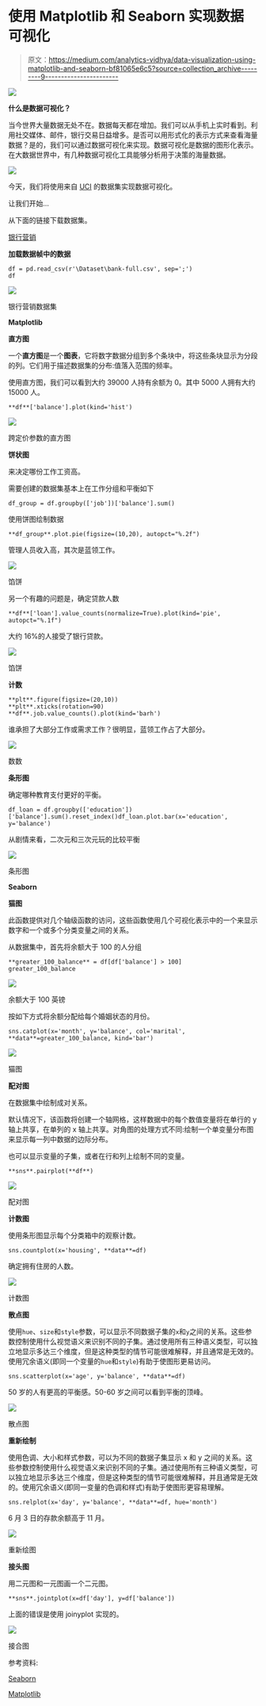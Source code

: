 # 使用 Matplotlib 和 Seaborn 实现数据可视化

> 原文：<https://medium.com/analytics-vidhya/data-visualization-using-matplotlib-and-seaborn-bf81065e6c5?source=collection_archive---------9----------------------->

![](img/e82b5b60fb3015e6d190025a20fbebf4.png)

**什么是数据可视化？**

当今世界大量数据无处不在。数据每天都在增加。我们可以从手机上实时看到。利用社交媒体、邮件，银行交易日益增多。是否可以用形式化的表示方式来查看海量数据？是的，我们可以通过数据可视化来实现。数据可视化是数据的图形化表示。在大数据世界中，有几种数据可视化工具能够分析用于决策的海量数据。

![](img/11d1f7b5e6f3f0a70910632b53faec8a.png)

今天，我们将使用来自 [UCI](https://archive.ics.uci.edu/ml/datasets.php) 的数据集实现数据可视化。

让我们开始…

从下面的链接下载数据集。

[银行营销](https://archive.ics.uci.edu/ml/machine-learning-databases/00222/)

**加载数据帧中的数据**

```
df = pd.read_csv(r'\Dataset\bank-full.csv', sep=';')
df
```

![](img/e70afb01c1fbe02d5875880869e73e22.png)

银行营销数据集

**Matplotlib**

**直方图**

一个**直方图**是一个**图表**，它将数字数据分组到多个条块中，将这些条块显示为分段的列。它们用于描述数据集的分布:值落入范围的频率。

使用直方图，我们可以看到大约 39000 人持有余额为 0。其中 5000 人拥有大约 15000 人。

```
**df**['balance'].plot(kind='hist')
```

![](img/37105cbe1d768928645a3530322ddb46.png)

跨定价参数的直方图

**饼状图**

来决定哪份工作工资高。

需要创建的数据集基本上在工作分组和平衡如下

```
df_group = df.groupby(['job'])['balance'].sum()
```

使用饼图绘制数据

```
**df_group**.plot.pie(figsize=(10,20), autopct="%.2f")
```

管理人员收入高，其次是蓝领工作。

![](img/26da6882d6fdfe560fa5170f73d9f5f4.png)

馅饼

另一个有趣的问题是，确定贷款人数

```
**df**['loan'].value_counts(normalize=True).plot(kind='pie', autopct="%.1f")
```

大约 16%的人接受了银行贷款。

![](img/11e3b993863cbb917178401e287293c3.png)

馅饼

**计数**

```
**plt**.figure(figsize=(20,10))
**plt**.xticks(rotation=90)
**df**.job.value_counts().plot(kind='barh')
```

谁承担了大部分工作或需求工作？很明显，蓝领工作占了大部分。

![](img/ec40dbd0f3e3d21beacc497f2e4cdca1.png)

数数

**条形图**

确定哪种教育支付更好的平衡。

```
df_loan = df.groupby(['education'])['balance'].sum().reset_index()df_loan.plot.bar(x='education', y='balance')
```

从剧情来看，二次元和三次元玩的比较平衡

![](img/3584d184bca0e658c87ca9a92b8af3fa.png)

条形图

**Seaborn**

**猫图**

此函数提供对几个轴级函数的访问，这些函数使用几个可视化表示中的一个来显示数字和一个或多个分类变量之间的关系。

从数据集中，首先将余额大于 100 的人分组

```
**greater_100_balance** = df[df['balance'] > 100]
greater_100_balance
```

![](img/6d6960ced56a60e72c5b85880fca247f.png)

余额大于 100 英镑

按如下方式将余额分配给每个婚姻状态的月份。

```
sns.catplot(x='month', y='balance', col='marital', **data**=greater_100_balance, kind='bar')
```

![](img/a112576eb1a8fdae626b778c12f6704c.png)

猫图

**配对图**

在数据集中绘制成对关系。

默认情况下，该函数将创建一个轴网格，这样数据中的每个数值变量将在单行的 y 轴上共享，在单列的 x 轴上共享。对角图的处理方式不同:绘制一个单变量分布图来显示每一列中数据的边际分布。

也可以显示变量的子集，或者在行和列上绘制不同的变量。

```
**sns**.pairplot(**df**)
```

![](img/d816a8cd71456eff4de108c23728ff10.png)

配对图

**计数图**

使用条形图显示每个分类箱中的观察计数。

```
sns.countplot(x='housing', **data**=df)
```

确定拥有住房的人数。

![](img/5ece60432c9626aff181eb4e0117ac86.png)

计数图

**散点图**

使用`hue`、`size`和`style`参数，可以显示不同数据子集的`x`和`y`之间的关系。这些参数控制使用什么视觉语义来识别不同的子集。通过使用所有三种语义类型，可以独立地显示多达三个维度，但是这种类型的情节可能很难解释，并且通常是无效的。使用冗余语义(即同一个变量的`hue`和`style`)有助于使图形更易访问。

```
sns.scatterplot(x='age', y='balance', **data**=df)
```

50 岁的人有更高的平衡感。50-60 岁之间可以看到平衡的顶峰。

![](img/1a1ea233cec2b3c33500d3890026c719.png)

散点图

**重新绘制**

使用色调、大小和样式参数，可以为不同的数据子集显示 x 和 y 之间的关系。这些参数控制使用什么视觉语义来识别不同的子集。通过使用所有三种语义类型，可以独立地显示多达三个维度，但是这种类型的情节可能很难解释，并且通常是无效的。使用冗余语义(即同一变量的色调和样式)有助于使图形更容易理解。

```
sns.relplot(x='day', y='balance', **data**=df, hue='month')
```

6 月 3 日的存款余额高于 11 月。

![](img/1003537e0462592bcda43b7dfd7a337a.png)

重新绘图

**接头图**

用二元图和一元图画一个二元图。

```
**sns**.jointplot(x=df['day'], y=df['balance'])
```

上面的错误是使用 joinyplot 实现的。

![](img/aa97f92d310a27faba79ab0485dcc74f.png)

接合图

参考资料:

[Seaborn](https://seaborn.pydata.org/index.html)

[Matplotlib](https://matplotlib.org/)
